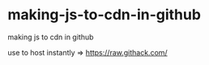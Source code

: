 # making-js-to-cdn-in-github
making js to cdn in github


use to host instantly => https://raw.githack.com/
